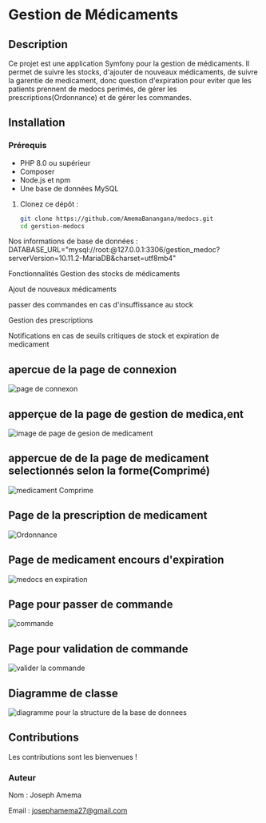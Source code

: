 # Gestion de Médicaments

## Description
Ce projet est une application Symfony pour la gestion de médicaments. Il permet de suivre les stocks, d'ajouter de nouveaux médicaments, de suivre la garentie de medicament, donc question d'expiration pour eviter que les patients prennent de medocs perimés, de gérer les prescriptions(Ordonnance) et de gérer les commandes.

 ## Installation
 ### Prérequis
- PHP 8.0 ou supérieur
- Composer
- Node.js et npm
- Une base de données MySQL

1. Clonez ce dépôt :
   ```sh
   git clone https://github.com/AmemaBanangana/medocs.git
   cd gerstion-medocs
Nos informations de base de données :
DATABASE_URL="mysql://root:@127.0.0.1:3306/gestion_medoc?serverVersion=10.11.2-MariaDB&charset=utf8mb4"

Fonctionnalités
Gestion des stocks de médicaments

Ajout de nouveaux médicaments

passer des commandes en cas d'insuffissance au stock

Gestion des prescriptions

Notifications en cas de seuils critiques de stock et expiration de medicament
## apercue de la page de connexion
![page de connexon](docs/images/page_connexion.png)

## apperçue de la page de gestion de medica,ent
![image de page de gesion de medicament](docs/images/image.png)

## appercue de de la page de medicament selectionnés selon la forme(Comprimé)
![ medicament Comprime](docs/images/comprime.png)

## Page de la prescription de medicament
![Ordonnance](docs/images/Ordonnance.png)

## Page de medicament encours d'expiration
![medocs en expiration ](docs/images/expiration_medocs.png)

## Page pour passer de commande
![commande](docs/images/commande.png)

## Page pour validation de commande
![valider la commande](docs/images/valider_commande.png)

## Diagramme de classe
![diagramme pour la structure de la base de donnees](docs/images/DIagramme.png)

## Contributions
Les contributions sont les bienvenues ! 



### Auteur
Nom : Joseph Amema

Email : josephamema27@gmail.com
